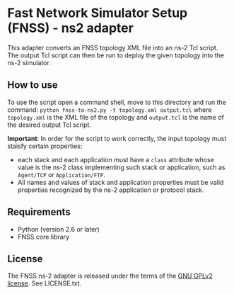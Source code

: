 # Fast Network Simulator Setup (FNSS) - ns2 adapter
This adapter converts an FNSS topology XML file into an ns-2 Tcl script.
The output Tcl script can then be run to deploy the given topology into the ns-2 simulator.

## How to use
To use the script open a command shell, move to this directory and run the command:
`python fnss-to-ns2.py -t topology.xml output.tcl`
where `topology.xml` is the XML file of the topology and `output.tcl` is the name of the desired output Tcl script. 

**Important**: In order for the script to work correctly, the input topology must staisfy certain properties:
 * each stack and each application must have a `class` attribute whose value is the ns-2 class implementing
   such stack or application, such as `Agent/TCP` or `Application/FTP`.
 * All names and values of stack and application properties must be valid properties recognized by the ns-2
   application or protocol stack.

## Requirements
* Python (version 2.6 or later)
* FNSS core library

## License
The FNSS ns-2 adapter is released under the terms of the [GNU GPLv2 license](http://www.gnu.org/licenses/gpl-2.0.html). See LICENSE.txt.
